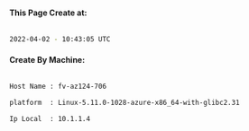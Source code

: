 
   
#### This Page Create at:

```bash

2022-04-02 - 10:43:05 UTC

```

#### Create By Machine:

```bash

Host Name : fv-az124-706

platform  : Linux-5.11.0-1028-azure-x86_64-with-glibc2.31

Ip Local  : 10.1.1.4

```

